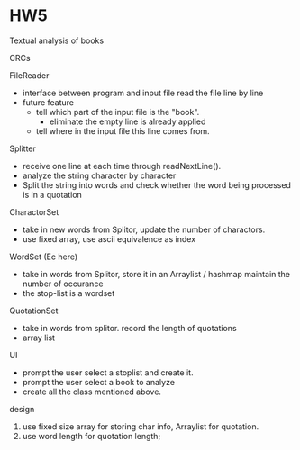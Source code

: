 # HW5
Textual analysis of books 

CRCs

FileReader
- interface between program and input file 
  read the file line by line 
- future feature 
    - tell which part of the input file is the "book".
      - eliminate the empty line is already applied
    - tell where in the input file this line comes from.

Splitter
- receive one line at each time through readNextLine().
- analyze the string character by character
- Split the string into words and check whether the word being processed is in a quotation

CharactorSet
- take in new words from Splitor, update the number of charactors.
- use fixed array, use ascii equivalence as index


WordSet (Ec here)
- take in words from Splitor, store it in an Arraylist / hashmap maintain the number of occurance
- the stop-list is a wordset

QuotationSet
- take in words from splitor. record the length of quotations
- array list

UI
- prompt the user select a stoplist and create it.
- prompt the user select a book to analyze  
- create all the class mentioned above.


design

1) use fixed size array for storing char info, Arraylist for quotation.
2) use word length for quotation length;
